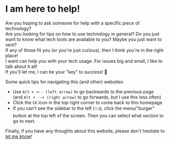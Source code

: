 # I am here to help!
  
Are you hoping to ask someone for help with a specific piece of technology?  
Are you looking for tips on how to use technology in general? 
Do you just want to know what tech tools are available to you? 
Maybe you just want to vent?  
If any of those fit you (or you're just curious), then I think you're in the right place!  
I want can help you with your tech usage. 
For issues big and small, I like to talk about it all!  
If you'll let me, I can be your "key" to success! 🔑

Some quick tips for navigating this (and other) websites:
- Use `Alt + <-- (left arrow)` to go backwards to the previous page  
(and `Alt + --> (right arrow)` to go forwards, but I use this less often)
- Click the `CK` icon in the top right corner to come back to this homepage
- If you can't see the sidebar to the left (👈), click the menu/"burger" button at the top left of the screen. Then you can select what section to go to next.  

Finally, if you have any thoughts about this website, please don't hesitate to [let me know](main/contact.md)!
